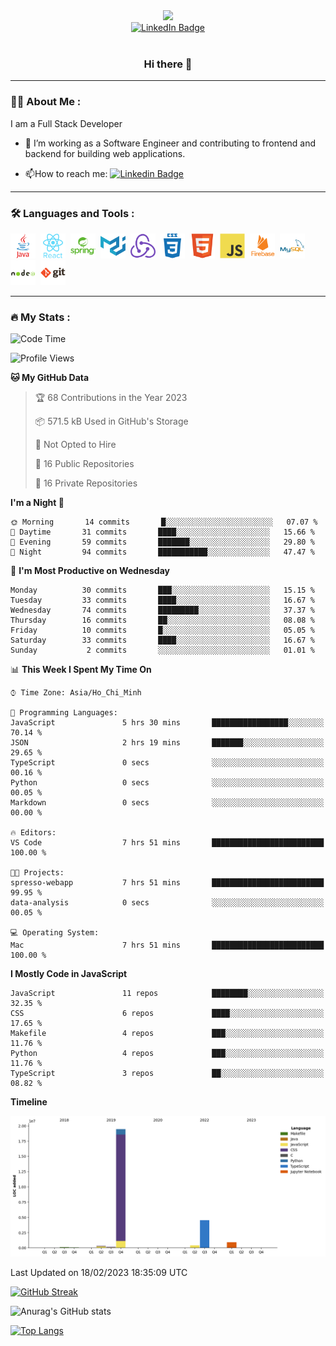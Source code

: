 <div id="header" align="center">
  <img src="https://media.giphy.com/media/bGgsc5mWoryfgKBx1u/giphy.gif" width="100"/>
  <div id="badges">
    <a href="https://www.linkedin.com/in/bao-le-5280601ab/">
      <img src="https://img.shields.io/badge/LinkedIn-blue?style=for-the-badge&logo=linkedin&logoColor=white" alt="LinkedIn Badge"/>
    </a>
  </div>
  <img src="https://komarev.com/ghpvc/?username=nighD&style=flat-square&color=blue" alt=""/>
  <h3>
    Hi there 👋
  </h3>
</div>

---

### :woman_technologist: About Me :
I am a Full Stack Developer

- :telescope: I’m working as a Software Engineer and contributing to frontend and backend for building web applications.

- :mailbox:How to reach me: [![Linkedin Badge](https://img.shields.io/badge/-kakbar-blue?style=flat&logo=Linkedin&logoColor=white)](https://www.linkedin.com/in/bao-le-5280601ab/)

---

### :hammer_and_wrench: Languages and Tools :
<div>
  <img src="https://github.com/devicons/devicon/blob/master/icons/java/java-original-wordmark.svg" title="Java" alt="Java" width="40" height="40"/>&nbsp;
  <img src="https://github.com/devicons/devicon/blob/master/icons/react/react-original-wordmark.svg" title="React" alt="React" width="40" height="40"/>&nbsp;
  <img src="https://github.com/devicons/devicon/blob/master/icons/spring/spring-original-wordmark.svg" title="Spring" alt="Spring" width="40" height="40"/>&nbsp;
  <img src="https://github.com/devicons/devicon/blob/master/icons/materialui/materialui-original.svg" title="Material UI" alt="Material UI" width="40" height="40"/>&nbsp;
  <img src="https://github.com/devicons/devicon/blob/master/icons/redux/redux-original.svg" title="Redux" alt="Redux " width="40" height="40"/>&nbsp;
  <img src="https://github.com/devicons/devicon/blob/master/icons/css3/css3-plain-wordmark.svg"  title="CSS3" alt="CSS" width="40" height="40"/>&nbsp;
  <img src="https://github.com/devicons/devicon/blob/master/icons/html5/html5-original.svg" title="HTML5" alt="HTML" width="40" height="40"/>&nbsp;
  <img src="https://github.com/devicons/devicon/blob/master/icons/javascript/javascript-original.svg" title="JavaScript" alt="JavaScript" width="40" height="40"/>&nbsp;
  <img src="https://github.com/devicons/devicon/blob/master/icons/firebase/firebase-plain-wordmark.svg" title="Firebase" alt="Firebase" width="40" height="40"/>&nbsp;
  <img src="https://github.com/devicons/devicon/blob/master/icons/mysql/mysql-original-wordmark.svg" title="MySQL"  alt="MySQL" width="40" height="40"/>&nbsp;
  <img src="https://github.com/devicons/devicon/blob/master/icons/nodejs/nodejs-original-wordmark.svg" title="NodeJS" alt="NodeJS" width="40" height="40"/>&nbsp;
  <img src="https://github.com/devicons/devicon/blob/master/icons/git/git-original-wordmark.svg" title="Git" **alt="Git" width="40" height="40"/>
</div>

---

### :fire: My Stats :

<!--START_SECTION:waka-->
![Code Time](http://img.shields.io/badge/Code%20Time-748%20hrs%204%20mins-blue)

![Profile Views](http://img.shields.io/badge/Profile%20Views-74-blue)

**🐱 My GitHub Data** 

> 🏆 68 Contributions in the Year 2023
 > 
> 📦 571.5 kB Used in GitHub's Storage 
 > 
> 🚫 Not Opted to Hire
 > 
> 📜 16 Public Repositories 
 > 
> 🔑 16 Private Repositories  
 > 
**I'm a Night 🦉** 

```text
🌞 Morning       14 commits       █░░░░░░░░░░░░░░░░░░░░░░░░   07.07 % 
🌆 Daytime       31 commits       ████░░░░░░░░░░░░░░░░░░░░░   15.66 % 
🌃 Evening       59 commits       ███████░░░░░░░░░░░░░░░░░░   29.80 % 
🌙 Night         94 commits       ███████████░░░░░░░░░░░░░░   47.47 % 

```
📅 **I'm Most Productive on Wednesday** 

```text
Monday          30 commits       ███░░░░░░░░░░░░░░░░░░░░░░   15.15 % 
Tuesday         33 commits       ████░░░░░░░░░░░░░░░░░░░░░   16.67 % 
Wednesday       74 commits       █████████░░░░░░░░░░░░░░░░   37.37 % 
Thursday        16 commits       ██░░░░░░░░░░░░░░░░░░░░░░░   08.08 % 
Friday          10 commits       █░░░░░░░░░░░░░░░░░░░░░░░░   05.05 % 
Saturday        33 commits       ████░░░░░░░░░░░░░░░░░░░░░   16.67 % 
Sunday           2 commits       ░░░░░░░░░░░░░░░░░░░░░░░░░   01.01 % 

```


📊 **This Week I Spent My Time On** 

```text
⌚︎ Time Zone: Asia/Ho_Chi_Minh

💬 Programming Languages: 
JavaScript               5 hrs 30 mins       █████████████████░░░░░░░░   70.14 % 
JSON                     2 hrs 19 mins       ███████░░░░░░░░░░░░░░░░░░   29.65 % 
TypeScript               0 secs              ░░░░░░░░░░░░░░░░░░░░░░░░░   00.16 % 
Python                   0 secs              ░░░░░░░░░░░░░░░░░░░░░░░░░   00.05 % 
Markdown                 0 secs              ░░░░░░░░░░░░░░░░░░░░░░░░░   00.00 % 

🔥 Editors: 
VS Code                  7 hrs 51 mins       █████████████████████████   100.00 % 

🐱‍💻 Projects: 
spresso-webapp           7 hrs 51 mins       █████████████████████████   99.95 % 
data-analysis            0 secs              ░░░░░░░░░░░░░░░░░░░░░░░░░   00.05 % 

💻 Operating System: 
Mac                      7 hrs 51 mins       █████████████████████████   100.00 % 

```

**I Mostly Code in JavaScript** 

```text
JavaScript               11 repos            ████████░░░░░░░░░░░░░░░░░   32.35 % 
CSS                      6 repos             ████░░░░░░░░░░░░░░░░░░░░░   17.65 % 
Makefile                 4 repos             ███░░░░░░░░░░░░░░░░░░░░░░   11.76 % 
Python                   4 repos             ███░░░░░░░░░░░░░░░░░░░░░░   11.76 % 
TypeScript               3 repos             ██░░░░░░░░░░░░░░░░░░░░░░░   08.82 % 

```


**Timeline**

![Chart not found](https://raw.githubusercontent.com/nighD/nighD/main/charts/bar_graph.png) 


 Last Updated on 18/02/2023 18:35:09 UTC
<!--END_SECTION:waka-->

[![GitHub Streak](http://github-readme-streak-stats.herokuapp.com?user=nighD&theme=dark&border_radius=4.7&mode=weekly)](https://git.io/streak-stats)

![Anurag's GitHub stats](https://github-readme-stats.vercel.app/api?username=nighD&show_icons=true&theme=radical)

[![Top Langs](https://github-readme-stats.vercel.app/api/top-langs/?username=nighD&layout=compact&theme=vision-friendly-dark)](https://github.com/anuraghazra/github-readme-stats)

<!--
**nighD/nighD** is a ✨ _special_ ✨ repository because its `README.md` (this file) appears on your GitHub profile.


Here are some ideas to get you started:

- 🔭 I’m currently working on ...
- 🌱 I’m currently learning ...
- 👯 I’m looking to collaborate on ...
- 🤔 I’m looking for help with ...
- 💬 Ask me about ...
- 📫 How to reach me: ...
- 😄 Pronouns: ...
- ⚡ Fun fact: ...
-->
